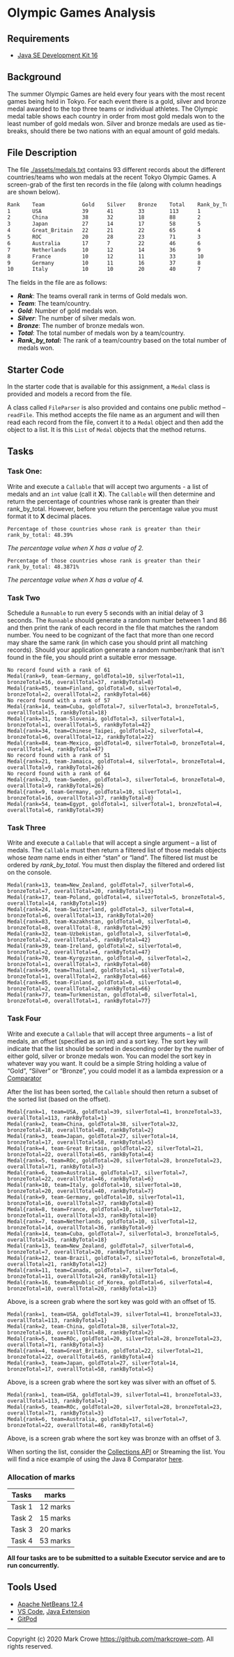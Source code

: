 ﻿# Olympic Games Analysis

## Requirements
- [Java SE Development Kit 16](https://www.oracle.com/java/technologies/javase-jdk16-downloads.html)

## Background

The summer Olympic Games are held every four years with the most recent games being held in Tokyo. For each event there is a gold, silver and bronze medal awarded to the top three teams or individual athletes. The Olympic medal table shows each country in order from most gold medals won to the least number of gold medals won. Silver and bronze medals are used as tie-breaks, should there be two nations with an equal amount of gold medals.

## File Description

The file [./assets/medals.txt](./assets/medals.txt) contains 93 different records about the different countries/teams who won medals at the recent Tokyo Olympic Games.  A screen-grab of the first ten records in the file (along with column headings are shown below).

```txt
Rank    Team            Gold    Silver    Bronze    Total    Rank_by_Total
1       USA             39      41        33        113      1
2       China           38      32        18        88       2
3       Japan           27      14        17        58       5
4       Great_Britain	22      21        22        65       4
5       ROC             20      28        23        71       3
6       Australia       17      7         22        46       6
7       Netherlands     10      12        14        36       9
8       France          10      12        11        33       10
9       Germany         10      11        16        37       8
10      Italy           10      10        20        40       7
```
The fields in the file are as follows:

- ***Rank***: The teams overall rank in terms of Gold medals won.
- ***Team***: The team/country.
- ***Gold***: Number of gold medals won.
- ***Silver***: The number of silver medals won.
- ***Bronze***: The number of bronze medals won.
- ***Total***: The total number of medals won by a team/country.
- ***Rank_by_total:*** The rank of a team/country based on the total number of medals won.

## Starter Code

In the starter code that is available for this assignment, a `Medal` class is provided and models a record from the file.

A class called `FileParser` is also provided and contains one public method – `readFile`. This method accepts the file name as an argument and will then read each record from the file, convert it to a `Medal` object and then add the object to a list. It is this `List` of `Medal` objects that the method returns.

## Tasks

### Task One:

Write and execute a `Callable` that will accept two arguments - a list of medals and an `int` value (call it **X**). The `Callable` will then determine and return the percentage of countries whose rank is greater than their rank_by_total. However, before you return the percentage value you must format it to  **X** decimal places.

```output
Percentage of those countries whose rank is greater than their rank_by_total: 48.39%
```
*The percentage value when X has a value of 2.*

```output
Percentage of those countries whose rank is greater than their rank_by_total: 48.3871%
```

*The percentage value when X has a value of 4.*

### Task Two

Schedule a `Runnable` to run every 5 seconds with an initial delay of 3 seconds. The `Runnable` should generate a random number between 1 and 86 and then print the rank of each record in the file that matches the random number.  You need to be cognizant of the fact that more than one record may share the same rank (in which case you should print all matching records). Should your application generate a random number/rank that isn't found in the file, you should print a suitable error message.

```output
No record found with a rank of 61
Medal{rank=9, team-Germany, goldTotal=10, silverTotal=11, bronzeTotal=16, overallTotal=37, rankByTotal=8}
Medal{rank=85, team=Finland, goldTotal=0, silverTotal=0, bronzeTotal=2, overallTotal=2, rankByTotal=66}
No record found with a rank of 57
Medal{rank=14, team=Cuba, goldTotal=7, silverTotal=3, bronzeTotal=5, overallTotal=15, rankByTotal=18}
Medal{rank=31, team-Slovenia, goldTotal=3, silverTotal=1, bronzeTotal=1, overallTotal=5, rankByTotal=42}
Medal{rank=34, team=Chinese_Taipei, goldTotal=2, silverTotal=4, bronzeTotal=6, overallTotal=12, rankByTotal=22}
Medal{rank=84, team-Mexico, goldTotal=0, silverTotal=0, bronzeTotal=4, overallTotal=4, rankByTotal=47}
No record found with a rank of 51
Medal{rank=21, team-Jamaica, goldTotal=4, silverTotal=, bronzeTotal=4, overallTotal=9, rankByTotal=26}
No record found with a rank of 64
Medal{rank=23, team-Sweden, goldTotal=3, silverTotal=6, bronzeTotal=0, overallTotal=9, rankByTotal=26}
Medal{rank=9, team-Germany, goldTotal=10, silverTotal=1, bronzeTotal=16, overallTotal=37, rankByTotal=8}
Medal{rank=54, team=Egypt, goldTotal=1, silverTotal=1, bronzeTotal=4, overallTotal=6, rankByTotal=39}
```

### Task Three

Write and execute a `Callable` that will accept a single argument – a list of medals. The `Callable` must then return a filtered list of those medals objects whose *team* name ends in either “stan” or “land”. The filtered list must be ordered by *rank_by_total*. You must then display the filtered and ordered list on the console.

```output
Medal{rank=13, team=New_Zealand, goldTotal=7, silverTotal=6, bronzeTotal=7, overallTotal=20, rankByTotal=13}
Medal{rank=17, team-Poland, goldTotal=4, silverTotal=5, bronzeTotal=5, overallTotal=14, rankByTotal=19}
Medal{rank=24, team-Switzerland, goldTotal=3, silverTotal=4, bronzeTotal=6, overallTotal=13, rankByTotal=20}
Medal{rank=83, team-Kazakhstan, goldTotal=0, silverTotal=0, bronzeTotal=8, overallTotal-8, rankByTotal=29}
Medal{rank=32, team-Uzbekistan, goldTotal=3, silverTotal=0, bronzeTotal=2, overallTotal=5, rankByTotal=42}
Medal{rank=39, team-Ireland, goldTotal=2, silverTotal=0, bronzeTotal=2, overallTotal=4, rankByTotal=47}
Medal{rank=70, team-Kyrgyzstan, goldTotal=0, silverTotal=2, bronzeTotal=1, overallTotal=3, rankByTotal=60}
Medal{rank=59, team=Thailand, goldTotal=1, silverTotal=0, bronzeTotal=1, overallTotal=2, rankByTotal=66}
Medal{rank=85, team-Finland, goldTotal=0, silverTotal=0, bronzeTotal=2, overallTotal=2, rankByTotal=66}
Medal{rank=77, team=Turkmenistan, goldTotal=0, silverTotal=1, bronzeTotal=0, overallTotal=1, rankByTotal=77}
```

### Task Four

Write and execute a `Callable` that will accept three arguments – a list of medals, an offset (specified as an int) and a sort key. The sort key will indicate that the list should be sorted in descending order by the number of either gold, silver or bronze medals won. You can model the sort key in whatever way you want. It could be a simple String holding a value of “Gold”, “Silver” or “Bronze”, you could model it as a lambda expression or a [Comparator](https://docs.oracle.com/javase/7/docs/api/java/util/Comparator.html)

After the list has been sorted, the `Callable` should then return a subset of the sorted list (based on the offset).

```output
Medal{rank=1, team=USA, goldTotal=39, silverTotal=41, bronzeTotal=33, overallTotal=113, rankByTotal=1}
Medal{rank=2, team=China, goldTotal=38, silverTotal=32, bronzeTotal=18, overallTotal=88, rankByTotal=2}
Medal{rank=3, team=Japan, goldTotal=27, silverTotal=14, bronzeTotal=17, overallTotal=58, rankByTotal=5}
Medal{rank=4, team-Great Britain, goldTotal=22, silverTotal=21, bronzeTotal=22, overallTotal=65, rankByTotal=4}
Medal{rank=5, team=ROc, goldTotal=20, silverTotal=28, bronzeTotal=23, overallTotal=71, rankByTotal=3}
Medal{rank=6, team=Australia, goldTotal=17, silverTotal=7, bronzeTotal=22, overallTotal=46, rankByTotal=6}
Medal{rank=10, team=Italy, goldTotal=10, silverTotal=10, bronzeTotal=20, overallTotal=40, rankByTotal=7}
Medal{rank=9, team-Germany, goldTotal=10, silverTotal=11, bronzeTotal=16, overallTotal=37, rankByTotal=8}
Medal{rank=8, team=France, goldTotal=10, silverTotal=12, bronzeTotal=11, overallTotal=33, rankByTotal=10}
Medal{rank=7, team=Netherlands, goldTotal=10, silverTotal=12, bronzeTotal=14, overallTotal=36, rankByTotal=9}
Medal{rank=14, team=Cuba, goldTotal=7, silverTotal=3, bronzeTotal=5, overallTotal=15, rankByTotal=18}
Medal{rank=13, team=New_Zealand, goldTotal=7, silverTotal=6, bronzeTotal=7, overallTotal=20, rankByTotal=13}
Medal{rank=12, team-Brazil, goldTotal=7, silverTotal=6, bronzeTotal=8, overallTotal=21, rankByTotal=12}
Medal{rank=11, team=Canada, goldTotal=7, silverTotal=6, bronzeTotal=11, overallTotal=24, rankByTotal=11}
Medal{rank=16, team=Republic_of_Korea, goldTotal=6, silverTotal=4, bronzeTotal=10, overallTotal=20, rankByTotal=13}
```

Above, is a screen grab where the sort key was gold with an offset of 15.

```output
Medal{rank=1, team=USA, goldTotal=39, silverTotal=41, bronzeTotal=33, overallTotal=113, rankByTotal=1}
Medal{rank=2, team-China, goldTotal=38, silverTotal=32, bronzeTotal=18, overallTotal=88, rankByTotal=2}
Medal{rank=5, team=ROc, goldTotal=20, silverTotal=28, bronzeTotal=23, overallTotal=71, rankByTotal=3}
Medal{rank=4, team=Great_Britain, goldTotal=22, silverTotal=21, bronzeTotal=22, overallTotal=65, rankByTotal=4}
Medal{rank=3, team=Japan, goldTotal=27, silverTotal=14, bronzeTotal=17, overallTotal=58, rankByTotal=5}
```

Above, is a screen grab where the sort key was silver with an offset of 5.

```output
Medal{rank=1, team=USA, goldTotal=39, silverTotal=41, bronzeTotal=33, overallTotal=113, rankByTotal=1}
Medal{rank=5, team=ROc, goldTotal=20, silverTotal=28, bronzeTotal=23, overallTotal=71, rankByTotal=3}
Medal{rank=6, team=Australia, goldTotal=17, silverTotal=7, bronzeTotal=22, overallTotal=46, rankByTotal=6}
```

Above, is a screen grab where the sort key was bronze with an offset of 3.

When sorting the list, consider the [Collections API](https://docs.oracle.com/javase/7/docs/api/java/util/Collections.html) or Streaming the list. You will find a nice example of using the Java 8 Comparator [here](https://www.javatpoint.com/Comparator-interface-in-collection-framework).


### Allocation of marks

|Tasks|marks|
|-|-|
|Task 1|12 marks|
|Task 2|15 marks|
|Task 3|20 marks|
|Task 4|53 marks|

**All four tasks are to be submitted to a suitable Executor service and are to run concurrently.**

## Tools Used
* [Apache NetBeans 12.4](https://netbeans.apache.org/)
* [VS Code](https://code.visualstudio.com/), [Java Extension](https://code.visualstudio.com/docs/languages/java)
* [GitPod](https://gitpod.io/)
---
Copyright (c) 2020 Mark Crowe <https://github.com/markcrowe-com>. All rights reserved.